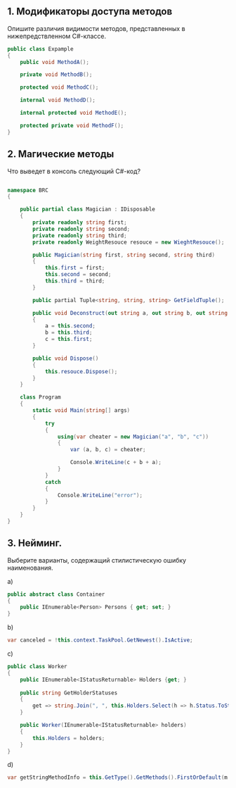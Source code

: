 ## 1. Модификаторы доступа методов

Опишите различия видимости методов, представленных в нижепредствленном C#-классе.

```csharp
public class Expample
{
    public void MethodA();

    private void MethodB();

    protected void MethodC();

    internal void MethodD();

    internal protected void MethodE();

    protected private void MethodF();
}
```

## 2. Магические методы

Что выведет в консоль следующий C#-код?

```csharp

namespace BRC 
{

    public partial class Magician : IDisposable
    {
        private readonly string first;
        private readonly string second;
        private readonly string third;
        private readonly WeightResouce resouce = new WieghtResouce();

        public Magician(string first, string second, string third)
        {
            this.first = first;
            this.second = second;
            this.third = third;
        }

        public partial Tuple<string, string, string> GetFieldTuple();

        public void Deconstruct(out string a, out string b, out string c)
        {
            a = this.second;
            b = this.third;
            c = this.first;
        }

        public void Dispose()
        {
            this.resouce.Dispose();
        }
    }

    class Program
    {
        static void Main(string[] args)
        {
            try
            {
                using(var cheater = new Magician("a", "b", "c"))
                {
                    var (a, b, c) = cheater;

                    Console.WriteLine(c + b + a);
                }
            }
            catch
            {
                Console.WriteLine("error");
            }
        }
    }
}
```

## 3. Нейминг.

Выберите варианты, содержащий стилистическую ошибку наименования.

a)
```csharp
public abstract class Container
{
    public IEnumerable<Person> Persons { get; set; }
}
```

b) 
```csharp
var canceled = !this.context.TaskPool.GetNewest().IsActive;
```

c)
```csharp
public class Worker
{
    public IEnumerable<IStatusReturnable> Holders {get; }  
    
    public string GetHolderStatuses 
    {
        get => string.Join(", ", this.Holders.Select(h => h.Status.ToString()).ToArray());
    }

    public Worker(IEnumerable<IStatusReturnable> holders)
    {
        this.Holders = holders;
    }
}
```

d)
```csharp
var getStringMethodInfo = this.GetType().GetMethods().FirstOrDefault(m => m.Name == "Get" && m.GenericType).MakeGenericMethod(new[] Type{ typeof(string) });
```